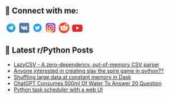 ## 🔎 Connect with me:
[<img src="https://github.com/bullbesh/bullbesh/blob/main/images/Telegram.png" width="32" height="32" />](https://t.me/bullbesh)
[<img src="https://github.com/bullbesh/bullbesh/blob/main/images/VK.png" width="32" height="32" />](https://vk.com/bullbesh)
[<img src="https://github.com/bullbesh/bullbesh/blob/main/images/Twitter.png" width="32" height="32" />](https://twitter.com/bullbesh1)
[<img src="https://github.com/bullbesh/bullbesh/blob/main/images/Instagram.png" width="32" height="32" />](https://www.instagram.com/bullbesh)
[<img src="https://github.com/bullbesh/bullbesh/blob/main/images/Reddit.png" width="32" height="32" />](https://www.reddit.com/user/bullbesh)
[<img src="https://github.com/bullbesh/bullbesh/blob/main/images/YouTube.png" width="32" height="32" />](https://www.youtube.com/channel/UCtfjRs6uzgq5mfm8S06WTcg)

## 📕 Latest r/Python Posts
<!-- BLOG-POST-LIST:START -->
- [LazyCSV - A zero-dependency, out-of-memory CSV parser](https://www.reddit.com/r/Python/comments/12pop1w/lazycsv_a_zerodependency_outofmemory_csv_parser/)
- [Anyone interested in creating slay the spire game in python??](https://www.reddit.com/r/Python/comments/12po61p/anyone_interested_in_creating_slay_the_spire_game/)
- [Shuffling large data at constant memory in Dask](https://www.reddit.com/r/Python/comments/12pma7d/shuffling_large_data_at_constant_memory_in_dask/)
- [ChatGPT Consumes 500ml Of Water To Answer 20 Question](https://www.reddit.com/r/Python/comments/12pjz4y/chatgpt_consumes_500ml_of_water_to_answer_20/)
- [Python task scheduler with a web UI](https://www.reddit.com/r/Python/comments/12piw1m/python_task_scheduler_with_a_web_ui/)
<!-- BLOG-POST-LIST:END -->
